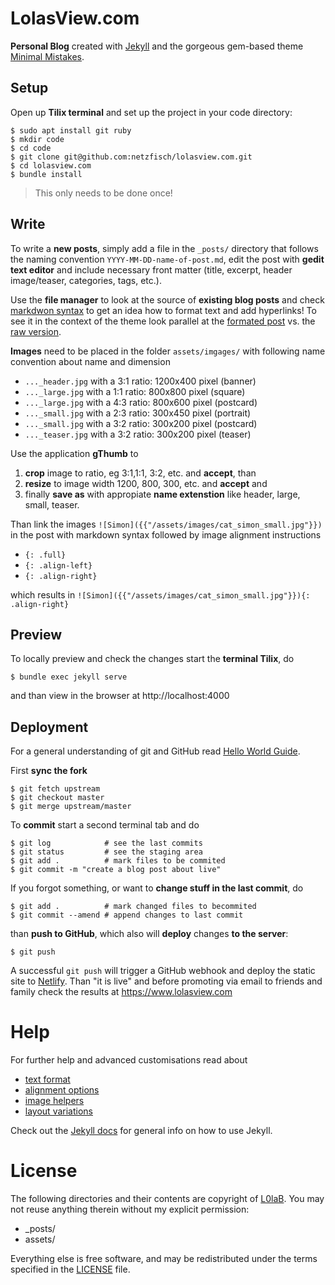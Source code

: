 # LolasView.com

**Personal Blog** created with [Jekyll][jekyll] and the gorgeous gem-based
theme [Minimal Mistakes][mmistakes].

## Setup

Open up **Tilix terminal** and set up the project in your code directory:

```
$ sudo apt install git ruby
$ mkdir code
$ cd code
$ git clone git@github.com:netzfisch/lolasview.com.git
$ cd lolasview.com
$ bundle install
```

> This only needs to be done once!

## Write

To write a **new posts**, simply add a file in the `_posts/` directory that
follows the naming convention `YYYY-MM-DD-name-of-post.md`, edit the post with
**gedit text editor** and include necessary front matter (title, excerpt, header
image/teaser, categories, tags, etc.).

Use the **file manager** to look at the source of **existing blog posts** and
check [markdwon syntax][kramdown] to get an idea how to format text and add
hyperlinks! To see it in the context of the theme look parallel at the [formated
post][markup-post] vs. the [raw version][markup-raw].

**Images** need to be placed in the folder `assets/imgages/` with following name
convention about name and dimension

* `..._header.jpg` with a 3:1 ratio: 1200x400 pixel (banner)
* `..._large.jpg` with a 1:1 ratio: 800x800 pixel (square)
* `..._large.jpg` with a 4:3 ratio: 800x600 pixel (postcard)
* `..._small.jpg` with a 2:3 ratio: 300x450 pixel (portrait)
* `..._small.jpg` with a 3:2 ratio: 300x200 pixel (postcard)
* `..._teaser.jpg` with a 3:2 ratio: 300x200 pixel (teaser)


Use the application **gThumb** to

1. **crop** image to ratio, eg 3:1,1:1, 3:2, etc. and **accept**, than
2. **resize** to image width 1200, 800, 300, etc. and **accept** and
3. finally **save as** with appropiate **name extenstion** like  header, large,
small, teaser.

Than link the images `![Simon]({{"/assets/images/cat_simon_small.jpg"}})` in the
post with markdown syntax followed by image alignment instructions

* `{: .full}`
* `{: .align-left}`
* `{: .align-right}`

which results in
`![Simon]({{"/assets/images/cat_simon_small.jpg"}}){: .align-right}`

## Preview

To locally preview and check the changes start the **terminal Tilix**, do

    $ bundle exec jekyll serve

and than view in the browser at http://localhost:4000

## Deployment

For a general understanding of git and GitHub read [Hello World Guide][github].

First **sync the fork**

    $ git fetch upstream
    $ git checkout master
    $ git merge upstream/master

To **commit** start a second terminal tab and do

    $ git log            # see the last commits
    $ git status         # see the staging area
    $ git add .          # mark files to be commited
    $ git commit -m "create a blog post about live"

If you forgot something, or want to **change stuff in the last commit**, do

    $ git add .          # mark changed files to becommited
    $ git commit --amend # append changes to last commit

than **push to GitHub**, which also will **deploy** changes **to the server**:

    $ git push

A successful `git push` will trigger a GitHub webhook and deploy the static
site to [Netlify][netlify]. Than "it is live" and before promoting via email to
friends and family check the results at https://www.lolasview.com

# Help

For further help and advanced customisations read about

* [text format][kramdown]
* [alignment options][mmistakes-align]
* [image helpers][mmistakes-image]
* [layout variations][mmistakes-layout]

Check out the [Jekyll docs][jekyll-docs] for general info on how to use Jekyll.

# License

The following directories and their contents are copyright of
[L0laB](https://github.com/L0laB). You may not reuse anything therein without my
explicit permission:

* \_posts/
* assets/

Everything else is free software, and may be redistributed under the terms
specified in the [LICENSE](LICENSE) file.

[jekyll]:           https://jekyllrb.com
[jekyll-docs]:      https://jekyllrb.com/docs/home
[kramdown]:         https://kramdown.gettalong.org/quickref.html
[markup-post]:      https://mmistakes.github.io/minimal-mistakes/markup/markup-html-tags-and-formatting/
[markup-raw]:       https://raw.githubusercontent.com/mmistakes/minimal-mistakes/master/docs/_posts/2013-01-11-markup-html-tags-and-formatting.md
[mmistakes]:        https://mmistakes.github.io/minimal-mistakes/
[mmistakes-align]:  https://mmistakes.github.io/minimal-mistakes/docs/utility-classes/
[mmistakes-image]:  https://mmistakes.github.io/minimal-mistakes/docs/helpers/
[mmistakes-layout]: https://mmistakes.github.io/minimal-mistakes/docs/layout/
[netlify]:          https://www.netlify.com
[github]:           https://guides.github.com/activities/hello-world/
